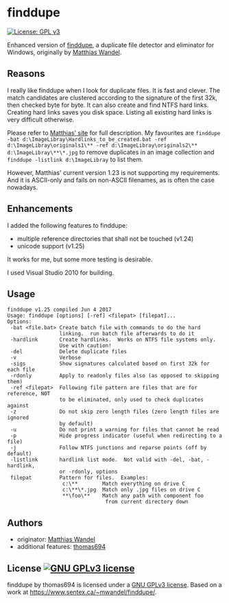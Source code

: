 # finddupe

[![License: GPL v3](https://img.shields.io/badge/License-GPLv3-blue.svg)](https://www.gnu.org/licenses/gpl-3.0)

Enhanced version of [finddupe](https://www.sentex.ca/~mwandel/finddupe/), a duplicate file detector and eliminator for Windows, originally by [Matthias Wandel](https://github.com/Matthias-Wandel).

## Reasons
I really like finddupe when I look for duplicate files. It is fast and clever. The match candidates are clustered according to the signature of the first 32k, then checked byte for byte. It can also create and find NTFS hard links. Creating hard links saves you disk space. Listing all existing hard links is very difficult otherwise.

Please refer to [Matthias' site](https://www.sentex.ca/~mwandel/finddupe/) for full description. My favourites are
`finddupe -bat d:\ImageLibray\Hardlinks_to_be_created.bat -ref d:\ImageLibray\originals1\** -ref d:\ImageLibray\originals2\** d:\ImageLibray\**\*.jpg` to remove duplicates in an image collection and `finddupe -listlink d:\ImageLibray` to list them.

However, Matthias' current version 1.23 is not supporting my requirements. And it is ASCII-only and fails on non-ASCII filenames, as is often the case nowadays.

## Enhancements
I added the following features to finddupe:
- multiple reference directories that shall not be touched (v1.24)
- unicode support (v1.25)

It works for me, but some more testing is desirable.

I used Visual Studio 2010 for building.

## Usage
```
finddupe v1.25 compiled Jun 4 2017
Usage: finddupe [options] [-ref] <filepat> [filepat]...
Options:
 -bat <file.bat> Create batch file with commands to do the hard
                 linking.  run batch file afterwards to do it
 -hardlink       Create hardlinks.  Works on NTFS file systems only.
                 Use with caution!
 -del            Delete duplicate files
 -v              Verbose
 -sigs           Show signatures calculated based on first 32k for each file
 -rdonly         Apply to readonly files also (as opposed to skipping them)
 -ref <filepat>  Following file pattern are files that are for reference, NOT
                 to be eliminated, only used to check duplicates against
 -z              Do not skip zero length files (zero length files are ignored
                 by default)
 -u              Do not print a warning for files that cannot be read
 -p              Hide progress indicator (useful when redirecting to a file)
 -j              Follow NTFS junctions and reparse points (off by default)
 -listlink       hardlink list mode.  Not valid with -del, -bat, -hardlink,
                 or -rdonly, options
 filepat         Pattern for files.  Examples:
                  c:\**        Match everything on drive C
                  c:\**\*.jpg  Match only .jpg files on drive C
                  **\foo\**    Match any path with component foo
                                from current directory down
```

## Authors

- originator: [Matthias Wandel](https://www.sentex.ca/~mwandel/finddupe/)
- additional features: [thomas694](https://github.com/thomas694/finddupe)

## License <a rel="license" href="https://www.gnu.org/licenses/gpl-3.0"><img alt="GNU GPLv3 license" style="border-width:0" src="https://img.shields.io/badge/License-GPLv3-blue.svg" /></a>

<span xmlns:dct="http://purl.org/dc/terms/" property="dct:title">finddupe</span> by thomas694 
is licensed under a <a rel="license" href="https://www.gnu.org/licenses/gpl-3.0">GNU GPLv3 license</a>.
Based on a work at <a xmlns:dct="http://purl.org/dc/terms/" href="https://www.sentex.ca/~mwandel/finddupe/" rel="dct:source">https://www.sentex.ca/~mwandel/finddupe/</a>.

